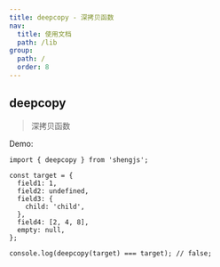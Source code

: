 ```yaml
---
title: deepcopy - 深拷贝函数
nav:
  title: 使用文档
  path: /lib
group:
  path: /
  order: 8
---
```


## deepcopy

> 深拷贝函数

Demo:

```tsx | pure
import { deepcopy } from 'shengjs';

const target = {
  field1: 1,
  field2: undefined,
  field3: {
    child: 'child',
  },
  field4: [2, 4, 8],
  empty: null,
};

console.log(deepcopy(target) === target); // false;
```

<!-- ```jsx
import React from 'react';
import { deepcopy } from 'shengjs';
const target = {
    field1: 1,
    field2: undefined,
    field3: {
        child: 'child'
    },
    field4: [2, 4, 8],
    empty: null,
};
export default () => {
  return (
    <div>
      {JSON.stringify(target)}
      <button onClick={()=>{

        alert(deepcopy(target)=== target)
      }}>点击</button>
    </div>
  );
}
``` -->
